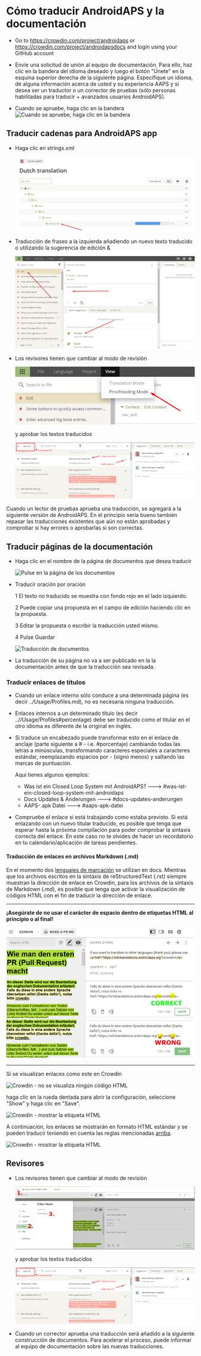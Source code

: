 # Cómo traducir AndroidAPS y la documentación

* Go to <https://crowdin.com/project/androidaps> or <https://crowdin.com/project/androidapsdocs> and login using your GitHub account

* Envíe una solicitud de unión al equipo de documentación. Para ello, haz clic en la bandera del idioma deseado y luego el botón "Únete" en la esquina superior derecha de la siguiente página. Especifique un idioma, dé alguna información acerca de usted y su experiencia AAPS y si desea ser un traductor o un corrector de pruebas (sólo personas habilitadas para traducir + avanzados usuarios AndroidAPS).

* Cuando se apruebe, haga clic en la bandera ![Cuando se apruebe, haga clic en la bandera](./images/translation_flags2019.png)

## Traducir cadenas para AndroidAPS app

* Haga clic en strings.xml
    
    ![Haga clic en strings.xml](./images/translations-click-strings.png)

* Traducción de frases a la izquierda añadiendo un nuevo texto traducido o utilizando la sugerencia de edición &
    
    ![Traducción de app](./images/translations-translate.png)

* Los revisores tienen que cambiar al modo de revisión
    
    ![Modo de revisión](./images/translations-proofreading-mode.png)
    
    y aprobar los textos traducidos
    
    ![aprobar texto](./images/translations-proofreading.png)

Cuando un lector de pruebas aprueba una traducción, se agregará a la siguiente versión de AndroidAPS. En el principio sería bueno también repasar las traducciones existentes que aún no están aprobadas y comprobar si hay errores o aprobarlas si son correctas.

## Traducir páginas de la documentación

* Haga clic en el nombre de la página de documentos que desea traducir
    
    ![Pulse en la página de los documentos](./images/translation_WikiPage.png)

* Traducir oración por oración
    
    1 El texto no traducido se muestra con fondo rojo en el lado izquierdo.
    
    2 Puede copiar una propuesta en el campo de edición haciendo clic en la propuesta.
    
    3 Editar la propuesta o escribir la traducción usted mismo.
    
    4 Pulse Guardar
    
    ![Traducción de documentos](./images/translation_WikiTranslate.png)

* La traducción de su página no va a ser publicado en la la documentación antes de que la traducción sea revisada.

### Traducir enlaces de títulos

* Cuando un enlace interno sólo conduce a una determinada página (es decir ../Usage/Profiles.md), no es necesaria ninguna traducción.
* Enlaces internos a un determinado título (es decir ..//Usage/Profiles#percentage) debe ser traducido como el titular en el otro idioma es diferente de la original en inglés.
* Si traduce un encabezado puede transformar esto en el enlace de anclaje (parte siguiente a # - i.e. #porcentaje) cambiando todas las letras a minúsculas, transformando caracteres especiales a caracteres estándar, reemplazando espacios por - (signo menos) y saltando las marcas de puntuación.
    
    Aquí tienes algunos ejemplos:
    
    * Was ist ein Closed Loop System mit AndroidAPS? \---> #was-ist-ein-closed-loop-system-mit-androidaps
    * Docs Updates & Änderungen \---> #docs-updates-anderungen
    * AAPS-.apk Datei \---> #aaps-apk-datei

* Compruebe el enlace si está trabajando como estaba previsto. Si está enlazando con un nuevo titular traducido, es posible que tenga que esperar hasta la próxima compilación para poder comprobar la sintaxis correcta del enlace. En este caso no te olvides de hacer un recordatorio en tu calendario/aplicación de tareas pendientes.

#### Traducción de enlaces en archivos Markdown (.md)

En el momento dos [lenguajes de marcación](./make-a-PR#code-syntax) se utilizan en docs. Mientras que los archivos escritos en la sintaxis de reStructuredText (.rst) siempre muestran la dirección de enlace en Crowdin, para los archivos de la sintaxis de Markdown (.md), es posible que tenga que activar la visualización de códigos HTML con el fin de traducir la dirección de enlace.

* * *

**¡Asegúrate de no usar el carácter de espacio dentro de etiquetas HTML al principio o al final!**

![Crodwin - HTML tag without space character](./images/Crowdin_HTMLtag.png)

* * *

Si se visualizan enlaces como este en Crowdin

![Crowdin - no se visualiza ningún código HTML](./images/CrowdinShowURL1.png)

haga clic en la rueda dentada para abrir la configuración, seleccione "Show" y haga clic en "Save".

![Crowdin - mostrar la etiqueta HTML](./images/CrowdinShowURL2.png)

A continuación, los enlaces se mostrarán en formato HTML estándar y se pueden traducir teniendo en cuenta las reglas mencionadas [arriba](./translations#translate-headline-links).

![Crowdin - mostrar la etiqueta HTML](./images/CrowdinShowURL3.png)

## Revisores

* Los revisores tienen que cambiar al modo de revisión
    
    ![Modo de revisión](./images/translation_WikiProofreading.png)
    
    y aprobar los textos traducidos
    
    ![aprobar texto](./images/translations-proofreading.png)

* Cuando un corrector aprueba una traducción será añadido a la siguiente construcción de documentos. Para acelerar el proceso, puede informar al equipo de documentación sobre las nuevas traducciones.